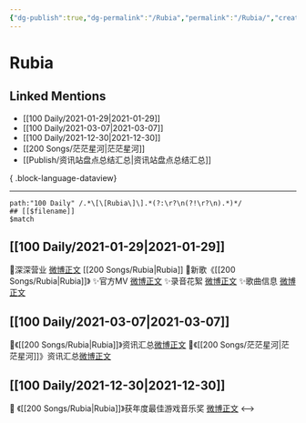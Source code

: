 ```yaml
---
{"dg-publish":true,"dg-permalink":"/Rubia","permalink":"/Rubia/","created":"2022-12-23T10:26:33.000+08:00","updated":"2023-08-24T17:51:46.268+08:00"}
---
```


# Rubia

## Linked Mentions
- [[100 Daily/2021-01-29\|2021-01-29]]
- [[100 Daily/2021-03-07\|2021-03-07]]
- [[100 Daily/2021-12-30\|2021-12-30]]
- [[200 Songs/茫茫星河\|茫茫星河]]
- [[Publish/资讯站盘点总结汇总\|资讯站盘点总结汇总]]

{ .block-language-dataview}

---

```expander
path:"100 Daily" /.*\[\[Rubia\]\].*(?:\r?\n(?!\r?\n).*)*/
## [[$filename]]
$match
```
## [[100 Daily/2021-01-29\|2021-01-29]]
🌟深深营业 [微博正文](https://m.weibo.cn/6466290670/4598679598535142) [[200 Songs/Rubia\|Rubia]]
🌟新歌《[[200 Songs/Rubia\|Rubia]]》
✨官方MV [微博正文](https://m.weibo.cn/6466290670/4598678843558799)
✨录音花絮 [微博正文](https://m.weibo.cn/6466290670/4598695330583758)
✨歌曲信息 [微博正文](https://m.weibo.cn/6466290670/4598494989915536)
## [[100 Daily/2021-03-07\|2021-03-07]]
🌟《[[200 Songs/Rubia\|Rubia]]》资讯汇总[微博正文](https://m.weibo.cn/6466290670/4612196711273598)
🌟《[[200 Songs/茫茫星河\|茫茫星河]]》资讯汇总[微博正文](https://m.weibo.cn/6466290670/4612205432280776)
## [[100 Daily/2021-12-30\|2021-12-30]]
💫 《[[200 Songs/Rubia\|Rubia]]》获年度最佳游戏音乐奖 [微博正文](https://m.weibo.cn/6466290670/4720247682368384)
<-->
